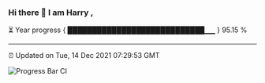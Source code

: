### Hi there 👋 I am Harry , 

⏳ Year progress { ████████████████████████████▁▁ } 95.15 %

---

⏰ Updated on Tue, 14 Dec 2021 07:29:53 GMT

![Progress Bar CI](https://github.com/duykhang68/duykhang68/workflows/Progress%20Bar%20CI/badge.svg)
